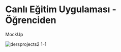# Canlı Eğitim Uygulaması - Öğrenciden

MockUp

![dersprojects2 1-1](https://user-images.githubusercontent.com/62201710/204136404-a92dc8ec-c436-4f12-9092-f291ed021f78.jpg)

